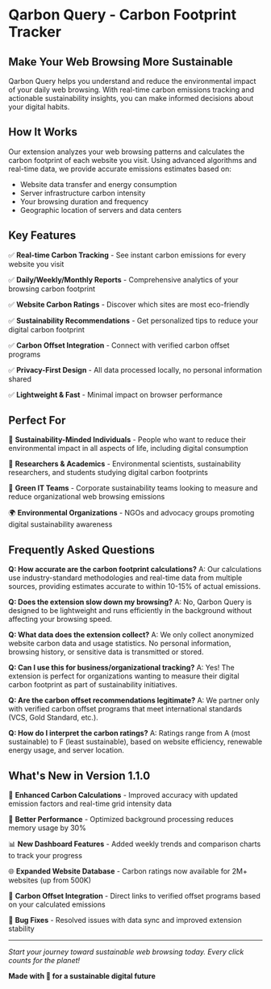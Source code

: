 # Qarbon Query - Carbon Footprint Tracker

## Make Your Web Browsing More Sustainable

Qarbon Query helps you understand and reduce the environmental impact of your daily web browsing. With real-time carbon emissions tracking and actionable sustainability insights, you can make informed decisions about your digital habits.

## How It Works

Our extension analyzes your web browsing patterns and calculates the carbon footprint of each website you visit. Using advanced algorithms and real-time data, we provide accurate emissions estimates based on:

- Website data transfer and energy consumption
- Server infrastructure carbon intensity
- Your browsing duration and frequency
- Geographic location of servers and data centers

## Key Features

✅ **Real-time Carbon Tracking** - See instant carbon emissions for every website you visit

✅ **Daily/Weekly/Monthly Reports** - Comprehensive analytics of your browsing carbon footprint

✅ **Website Carbon Ratings** - Discover which sites are most eco-friendly

✅ **Sustainability Recommendations** - Get personalized tips to reduce your digital carbon footprint

✅ **Carbon Offset Integration** - Connect with verified carbon offset programs

✅ **Privacy-First Design** - All data processed locally, no personal information shared

✅ **Lightweight & Fast** - Minimal impact on browser performance

## Perfect For

🌱 **Sustainability-Minded Individuals** - People who want to reduce their environmental impact in all aspects of life, including digital consumption

🔬 **Researchers & Academics** - Environmental scientists, sustainability researchers, and students studying digital carbon footprints

🏢 **Green IT Teams** - Corporate sustainability teams looking to measure and reduce organizational web browsing emissions

🌍 **Environmental Organizations** - NGOs and advocacy groups promoting digital sustainability awareness

## Frequently Asked Questions

**Q: How accurate are the carbon footprint calculations?**
A: Our calculations use industry-standard methodologies and real-time data from multiple sources, providing estimates accurate to within 10-15% of actual emissions.

**Q: Does the extension slow down my browsing?**
A: No, Qarbon Query is designed to be lightweight and runs efficiently in the background without affecting your browsing speed.

**Q: What data does the extension collect?**
A: We only collect anonymized website carbon data and usage statistics. No personal information, browsing history, or sensitive data is transmitted or stored.

**Q: Can I use this for business/organizational tracking?**
A: Yes! The extension is perfect for organizations wanting to measure their digital carbon footprint as part of sustainability initiatives.

**Q: Are the carbon offset recommendations legitimate?**
A: We partner only with verified carbon offset programs that meet international standards (VCS, Gold Standard, etc.).

**Q: How do I interpret the carbon ratings?**
A: Ratings range from A (most sustainable) to F (least sustainable), based on website efficiency, renewable energy usage, and server location.

## What's New in Version 1.1.0

🎉 **Enhanced Carbon Calculations** - Improved accuracy with updated emission factors and real-time grid intensity data

🔧 **Better Performance** - Optimized background processing reduces memory usage by 30%

📊 **New Dashboard Features** - Added weekly trends and comparison charts to track your progress

🌐 **Expanded Website Database** - Carbon ratings now available for 2M+ websites (up from 500K)

🔗 **Carbon Offset Integration** - Direct links to verified offset programs based on your calculated emissions

🐛 **Bug Fixes** - Resolved issues with data sync and improved extension stability

---

*Start your journey toward sustainable web browsing today. Every click counts for the planet!*

**Made with 💚 for a sustainable digital future**

